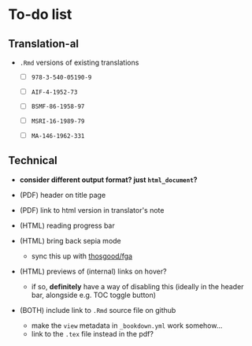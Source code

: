 # To-do list

## Translation-al

- `.Rmd` versions of existing translations
  + [ ] `978-3-540-05190-9`
  + [ ] `AIF-4-1952-73`
  + [ ] `BSMF-86-1958-97`
  + [ ] `MSRI-16-1989-79`
  + [ ] `MA-146-1962-331`


## Technical

- **consider different output format? just `html_document`?**

- (PDF) header on title page
- (PDF) link to html version in translator's note
- (HTML) reading progress bar
- (HTML) bring back sepia mode
  + sync this up with [thosgood/fga](https://github.com/thosgood/fga)
- (HTML) previews of (internal) links on hover?
  + if so, **definitely** have a way of disabling this (ideally in the header bar, alongside e.g. TOC toggle button)
- (BOTH) include link to `.Rmd` source file on github
  + make the `view` metadata in `_bookdown.yml` work somehow...
  + link to the `.tex` file instead in the pdf?
